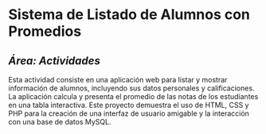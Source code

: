 # Sistema de Listado de Alumnos con Promedios
## _Área: Actividades_
Esta actividad consiste en una aplicación web para listar y mostrar información de alumnos, incluyendo sus datos personales y calificaciones. La aplicación calcula y presenta el promedio de las notas de los estudiantes en una tabla interactiva. Este proyecto demuestra el uso de HTML, CSS y PHP para la creación de una interfaz de usuario amigable y la interacción con una base de datos MySQL.
